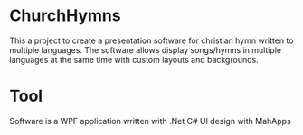 # ChurchHymns

This a project to create a presentation software for christian hymn written to multiple languages.
The software allows display songs/hymns in multiple languages at the same time with custom layouts and backgrounds.


# Tool
Software is a WPF application written with .Net C# 
UI design with MahApps 
